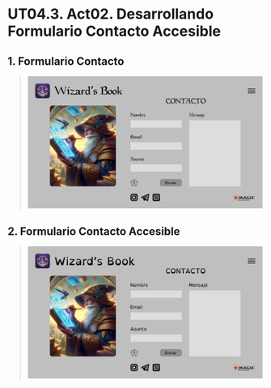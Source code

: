 # UT04.3. Act02. Desarrollando Formulario Contacto Accesible
## 1. Formulario Contacto
>![Formulario Contacto](resources/images/formularioContacto.png)

## 2. Formulario Contacto Accesible
>![Formulario Contacto Accesible](resources/images/formularioContactoAccesible.png)